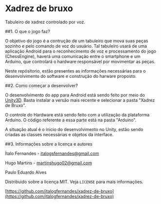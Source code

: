 # Xadrez de bruxo
Tabuleiro de xadrez controlado por voz.

##1. O que o jogo faz?

O objetivo do jogo é a contrução de um tabuleiro que mova suas peças sozinho e pelo comando de voz do usuário.
Tal tabuleiro usará de uma aplicação Android para o  reconhecimento de voz e processamento do jogo (ChessEngine), haverá uma comunicação entre o smartphone e um Arduino, que controlará o hardware responsável por movimentar as peças.

Neste repósitorio, estão presentes as informações necessárias para o desenvolvimento do software e construção do harware proposto.

##2. Como começar a desenvolver?

O desenvolvimento do app para Android está sendo feito por meio do [Unity3D](https://unity3d.com/pt). Basta instalar a versão mais recente e selecionar a pasta "Xadrez de Bruxo".


O controle do Hardware está sendo feito com a utilização da plataforma Arduino. O código referente a essa parte está na pasta "Arduino".


A situação atual é o ínicio do desenvolvimento no Unity, estão sendo criadas as classes necessárias e objetos da interface.

##3. Informações sobre a licença e autores

Ítalo Fernandes - italogsfernandes@gmail.com

Hugo Martins - martinshugo02@gmail.com

Paulo Eduardo Alves


Distribuido sobre a licença MIT. Veja ``LICENSE`` para mais informações.


[https://github.com/italogfernandes/xadrez-de-bruxo](https://github.com/italogfernandes/xadrez-de-bruxo)
